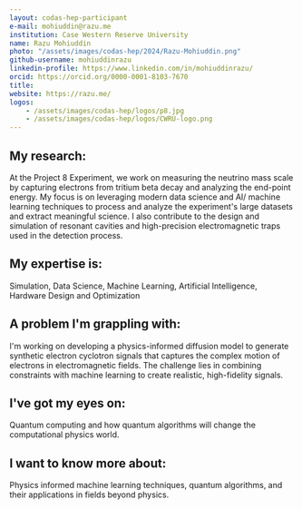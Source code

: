 ```yaml
---
layout: codas-hep-participant
e-mail: mohiuddin@razu.me
institution: Case Western Reserve University
name: Razu Mohiuddin
photo: "/assets/images/codas-hep/2024/Razu-Mohiuddin.png"
github-username: mohiuddinrazu
linkedin-profile: https://www.linkedin.com/in/mohiuddinrazu/
orcid: https://orcid.org/0000-0001-8103-7670
title:
website: https://razu.me/
logos:
    - /assets/images/codas-hep/logos/p8.jpg
    - /assets/images/codas-hep/logos/CWRU-logo.png
---
```


## My research:
At the Project 8 Experiment, we work on measuring the neutrino mass scale by capturing electrons from tritium beta decay and analyzing the end-point energy. My focus is on leveraging modern data science and AI/ machine learning techniques to process and analyze the experiment's large datasets and extract meaningful science. I also contribute to the design and simulation of resonant cavities and high-precision electromagnetic traps used in the detection process.

## My expertise is:
Simulation, Data Science, Machine Learning, Artificial Intelligence, Hardware Design and Optimization

## A problem I'm grappling with:
I'm working on developing a physics-informed diffusion model to generate synthetic electron cyclotron signals that captures the complex motion of electrons in electromagnetic fields. The challenge lies in combining constraints with machine learning to create realistic, high-fidelity signals.

## I've got my eyes on:
Quantum computing and how quantum algorithms will change the computational physics world.

## I want to know more about:
Physics informed machine learning techniques, quantum algorithms, and their applications in fields beyond physics.
